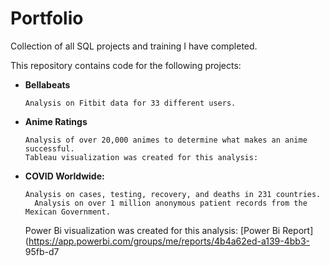 # Portfolio

Collection of all SQL projects and training I have completed.

This repository contains code for the following projects:

- **Bellabeats**

      Analysis on Fitbit data for 33 different users.
  
- **Anime Ratings**

      Analysis of over 20,000 animes to determine what makes an anime successful.
      Tableau visualization was created for this analysis:



- **COVID Worldwide:**

      Analysis on cases, testing, recovery, and deaths in 231 countries.
        Analysis on over 1 million anonymous patient records from the Mexican Government.
    Power Bi visualization was created for this analysis: [Power Bi Report](https://app.powerbi.com/groups/me/reports/4b4a62ed-a139-4bb3-    95fb-d7



